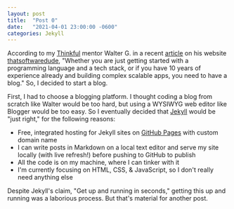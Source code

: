 ```yaml
---
layout: post
title:  "Post 0"
date:   "2021-04-01 23:00:00 -0600"
categories: Jekyll
---
```


According to my [Thinkful](https://www.thinkful.com/) mentor Walter G. in a recent [article](https://www.thatsoftwaredude.com/content/11407/why-every-developer-needs-a-tech-blog-in-2021) on his website [thatsoftwaredude](https://www.thatsoftwaredude.com), "Whether you are just getting started with a programming language and a tech stack, or if you have 10 years of experience already and building complex scalable apps, you need to have a blog."  So, I decided to start a blog.

First, I had to choose a blogging platform.  I thought coding a blog from scratch like Walter would be too hard, but using a WYSIWYG web editor like Blogger would be too easy.  So I eventually decided that [Jekyll](https://jekyllrb.com/) would be "just right," for the following reasons:

* Free, integrated hosting for Jekyll sites on [GitHub Pages](https://pages.github.com/) with custom domain name
* I can write posts in Markdown on a local text editor and serve my site locally (with live refresh!) before pushing to GitHub to publish
* All the code is on my machine, where I can tinker with it
* I'm currently focusing on HTML, CSS, & JavaScript, so I don't really need anything else

Despite Jekyll's claim, "Get up and running in seconds," getting this up and running was a laborious process.  But that's material for another post.